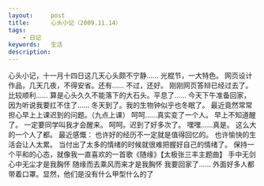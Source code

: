 ```yaml
---
layout: 	post
title: 		心头小记（2009.11.14）
tags: 
	- 日记
keywords: 	生活
description: 	
---
```

心头小记，十一月十四日这几天心头颇不宁静……
光棍节，一大特色。
网页设计作品，几天几夜，不得安省。还有……
不过，还好。
刚刚网页答辩已经过去了。比较顺利……
算是心头久久不能落下的大石头。平息了……
今天下午准备回家，因为听说我要扛不住了……
冬天到了。我的生物钟似乎也冬眠了。
最近竟然常常担心早上上课迟到的问题。（九点上课）
呵呵……真实变了一个人。
早上不知道醒了。
一定要同学叫我才会醒来。
呵呵。迟到了好多次了。
嘿嘿……真是。
这么大的一个人了都。
最近感慨：
也许好的经历不一定就是值得回忆的。
也许愉快的生活会让人太累。
当付出了太多的情绪的时候就很难把握好自己的情绪了。
保持一个平和的心态，就像我一直喜欢的一首歌《随缘》【太极张三丰主题曲】
手中无剑心中无尘才是我胸怀
随缘而去乘风而来才是我胸怀
我要回家了……
外面好多人都带着口罩。显然，他们是没有什么甲型什么的了